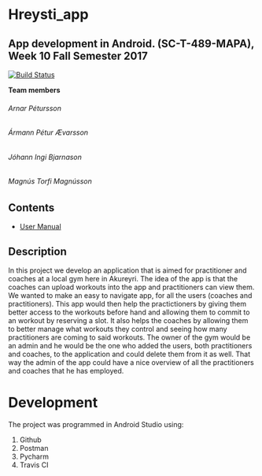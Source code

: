 # Hreysti_app

## App development in Android. (SC-T-489-MAPA), Week 10 Fall Semester 2017

[![Build Status](https://travis-ci.org/Meat-Pie-Guys/hreysti_app.svg?branch=master)](https://travis-ci.org/Meat-Pie-Guys/hreysti_app)



**Team members**

###### Arnar Pétursson
###### Ármann Pétur Ævarsson
###### Jóhann Ingi Bjarnason
###### Magnús Torfi Magnússon

## Contents

- [User Manual](docs/user_manual.md)


## Description
In this project we develop an application that is aimed for practitioner and coaches at a local gym here in Akureyri. The idea of the app is that the coaches can upload workouts into the app and practitioners can view them. We wanted to make an easy to navigate app, for all the users (coaches and practitioners). This app would then help the practictioners by giving them better access to the workouts before hand and allowing them to commit to an workout by reserving a slot. It also helps the coaches by allowing them to better manage what workouts they control and seeing how many practitioners are coming to said workouts. The owner of the gym would be an admin and he would be the one who added the users, both practitioners and coaches, to the application and could delete them from it as well. That way the admin of the app could have a nice overview of all the practitioners and coaches that he has employed.


# Development
The project was programmed in Android Studio using:

1. Github
2. Postman
3. Pycharm
4. Travis CI

